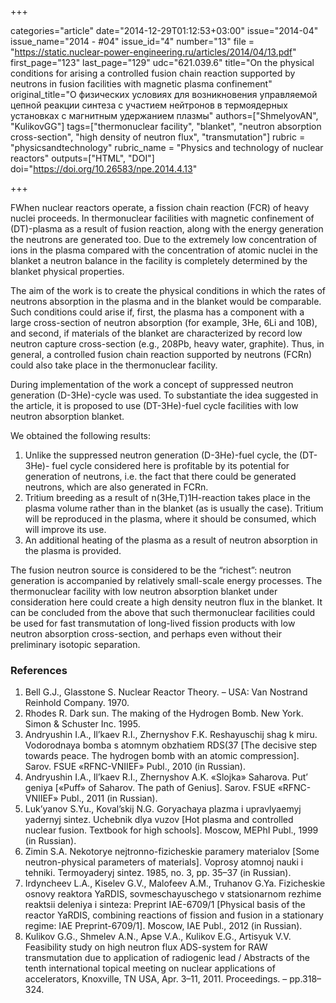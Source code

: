 +++

categories="article"
date="2014-12-29T01:12:53+03:00"
issue="2014-04"
issue_name="2014 - #04"
issue_id="4"
number="13"
file = "https://static.nuclear-power-engineering.ru/articles/2014/04/13.pdf"
first_page="123"
last_page="129"
udc="621.039.6"
title="On the physical conditions for arising a controlled fusion chain reaction supported by neutrons in fusion facilities with magnetic plasma confinement"
original_title="О физических условиях для возникновения управляемой цепной реакции синтеза с участием нейтронов в термоядерных установках с магнитным удержанием плазмы"
authors=["ShmelyovAN", "KulikovGG"]
tags=["thermonuclear facility", "blanket", "neutron absorption cross-section", "high density of neutron flux", "transmutation"]
rubric = "physicsandtechnology"
rubric_name = "Physics and technology of nuclear reactors"
outputs=["HTML", "DOI"]
doi="https://doi.org/10.26583/npe.2014.4.13"

+++

FWhen nuclear reactors operate, a fission chain reaction (FCR) of heavy nuclei proceeds. In thermonuclear facilities with magnetic confinement of (DT)-plasma as a result of fusion reaction, along with the energy generation the neutrons are generated too. Due to the extremely low concentration of ions in the plasma compared with the concentration of atomic nuclei in the blanket a neutron balance in the facility is completely determined by the blanket physical properties.

The aim of the work is to create the physical conditions in which the rates of neutrons absorption in the plasma and in the blanket would be comparable. Such conditions could arise if, first, the plasma has a component with a large cross-section of neutron absorption (for example, 3He, 6Li and 10B), and second, if materials of the blanket are characterized by record low neutron capture cross-section (e.g., 208Pb, heavy water, graphite). Thus, in general, a controlled fusion chain reaction supported by neutrons (FCRn) could also take place in the thermonuclear facility.

During implementation of the work a concept of suppressed neutron generation (D-3He)-cycle was used. To substantiate the idea suggested in the article, it is proposed to use (DT-3He)-fuel cycle facilities with low neutron absorption blanket.

We obtained the following results:
1. Unlike the suppressed neutron generation (D-3He)-fuel cycle, the (DT-3He)- fuel cycle considered here is profitable by its potential for generation of neutrons, i.e. the fact that there could be generated neutrons, which are also generated in FCRn.
2. Tritium breeding as a result of n(3He,T)1H-reaction takes place in the plasma volume rather than in the blanket (as is usually the case). Tritium will be reproduced in the plasma, where it should be consumed, which will improve its use.
3. An additional heating of the plasma as a result of neutron absorption in the plasma is provided.

The fusion neutron source is considered to be the “richest”: neutron generation is accompanied by relatively small-scale energy processes. The thermonuclear facility with low neutron absorption blanket under consideration here could create a high density neutron flux in the blanket. It can be concluded from the above that such thermonuclear facilities could be used for fast transmutation of long-lived fission products with low neutron absorption cross-section, and perhaps even without their preliminary isotopic separation.

### References

1. Bell G.J., Glasstone S. Nuclear Reactor Theory. – USA: Van Nostrand Reinhold Company. 1970.
2. Rhodes R. Dark sun. The making of the Hydrogen Bomb. New York. Simon & Schuster Inc. 1995.
3. Andryushin I.A., Il’kaev R.I., Zhernyshov F.K. Reshayuschij shag k miru. Vodorodnaya bomba s atomnym obzhatiem RDS(37 [The decisive step towards peace. The hydrogen bomb with an atomic compression]. Sarov. FSUE «RFNC-VNIIEF» Publ., 2010 (in Russian).
4. Andryushin I.A., Il’kaev R.I., Zhernyshov A.K. «Slojka» Saharova. Put’ geniya [«Puff» of Saharov. The path of Genius]. Sarov. FSUE «RFNC-VNIIEF» Publ., 2011 (in Russian).
5. Luk’yanov S.Yu., Koval’skij N.G. Goryachaya plazma i upravlyaemyj yadernyj sintez. Uchebnik dlya vuzov [Hot plasma and controlled nuclear fusion. Textbook for high schools]. Moscow, MEPhI Publ., 1999 (in Russian).
6. Zimin S.A. Nekotorye nejtronno-fizicheskie paramery materialov [Some neutron-physical parameters of materials]. Voprosy atomnoj nauki i tehniki. Termoyaderyj sintez. 1985, no. 3, pp. 35–37 (in Russian).
7. Irdyncheev L.A., Kiselev G.V., Malofeev A.M., Truhanov G.Ya. Fizicheskie osnovy reaktora YaRDIS, sovmeschayuschego v statsionarnom rezhime reaktsii deleniya i sinteza: Preprint IAE-6709/1 [Physical basis of the reactor YaRDIS, combining reactions of fission and fusion in a stationary regime: IAE Preprint-6709/1]. Moscow, IAE Publ., 2012 (in Russian).
8. Kulikov G.G., Shmelev A.N., Apse V.A., Kulikov E.G., Artisyuk V.V. Feasibility study on high neutron flux ADS-system for RAW transmutation due to application of radiogenic lead / Abstracts of the tenth international topical meeting on nuclear applications of accelerators, Knoxville, TN USA, Apr. 3–11, 2011. Proceedings. – pp.318–324.